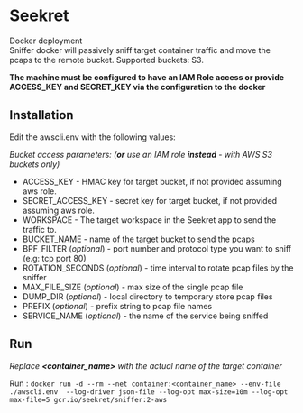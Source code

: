 Seekret
=======
Docker deployment  
Sniffer docker will passively sniff target container traffic and move the pcaps to the remote bucket.
Supported buckets: S3.

**The machine must be configured to have an IAM Role access or provide ACCESS_KEY and SECRET_KEY via the configuration to the docker**  

## Installation

Edit the awscli.env with the following values:

_Bucket access parameters: (**or** use an IAM role **instead** - with AWS S3 buckets only)_ 
- ACCESS_KEY            - HMAC key for target bucket, if not provided assuming aws role.
- SECRET_ACCESS_KEY     - secret key for target bucket, if not provided assuming aws role.
- WORKSPACE             - The target workspace in the Seekret app to send the traffic to. 
- BUCKET_NAME           - name of the target bucket to send the pcaps
- BPF_FILTER (_optional_)           - port number and protocol type you want to sniff (e.g: tcp port 80)
- ROTATION_SECONDS (_optional_)     - time interval to rotate pcap files by the sniffer
- MAX_FILE_SIZE (_optional_)        - max size of the single pcap file 
- DUMP_DIR (_optional_)             - local directory to temporary store pcap files
- PREFIX (_optional_)               - prefix string to pcap file names  
- SERVICE_NAME (_optional_)         - the name of the service being sniffed

## Run

_Replace **<container_name>** with the actual name of the target container_

Run : `docker run -d --rm --net container:<container_name> --env-file ./awscli.env  --log-driver json-file --log-opt max-size=10m --log-opt max-file=5 gcr.io/seekret/sniffer:2-aws` 

